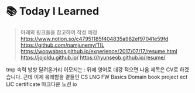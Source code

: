 # :books: Today I Learned 

>아래의 링크들을 참고하여 작성 예정
https://www.notion.so/c47951185f404835a982ef97041e59fd
https://github.com/namjunemy/TIL
https://woowabros.github.io/experience/2017/07/17/resume.html
https://jojoldu.github.io/
https://hyunseob.github.io/resume/


tmp
속력 방향 달려온거리
이모지는 : 뒤에 영어로 대강 적으면 나옴
제목은 CV로 하겠습니다. 근데 이제 윾쾌함을 곁들인
CS LNG FW Basics Domain book project ect LIC certificate
마크다운 노션 io
